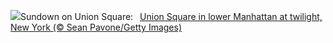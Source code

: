 ![](https://www.bing.com/th?id=OHR.UnionSquareNYC_EN-US3633149979_UHD.jpg&w=1000)Sundown on Union Square:&nbsp;&ensp;[Union Square in lower Manhattan at twilight, New York (© Sean Pavone/Getty Images)](https://www.bing.com/th?id=OHR.UnionSquareNYC_EN-US3633149979_UHD.jpg)
<br><br/>
